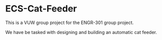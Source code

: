 # ECS-Cat-Feeder
This is a VUW group project for the ENGR-301 group project.

We have be tasked with designing and building an automatic cat feeder.

